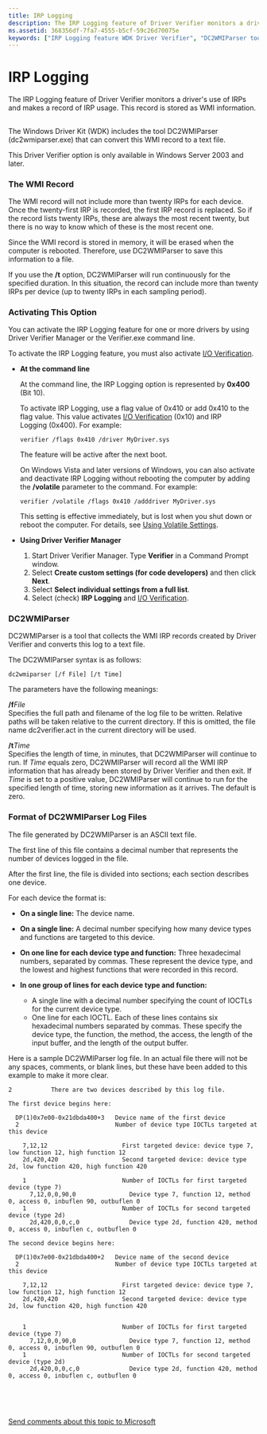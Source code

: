 ```yaml
---
title: IRP Logging
description: The IRP Logging feature of Driver Verifier monitors a driver's use of IRPs and makes a record of IRP usage. This record is stored as WMI information.
ms.assetid: 368356df-7fa7-4555-b5cf-59c26d70075e
keywords: ["IRP Logging feature WDK Driver Verifier", "DC2WMIParser tool"]
---
```


# IRP Logging


The IRP Logging feature of Driver Verifier monitors a driver's use of IRPs and makes a record of IRP usage. This record is stored as WMI information.

## <span id="ddk_irp_logging_tools"></span><span id="DDK_IRP_LOGGING_TOOLS"></span>


The Windows Driver Kit (WDK) includes the tool DC2WMIParser (dc2wmiparser.exe) that can convert this WMI record to a text file.

This Driver Verifier option is only available in Windows Server 2003 and later.

### <span id="the_wmi_record"></span><span id="THE_WMI_RECORD"></span>The WMI Record

The WMI record will not include more than twenty IRPs for each device. Once the twenty-first IRP is recorded, the first IRP record is replaced. So if the record lists twenty IRPs, these are always the most recent twenty, but there is no way to know which of these is the most recent one.

Since the WMI record is stored in memory, it will be erased when the computer is rebooted. Therefore, use DC2WMIParser to save this information to a file.

If you use the **/t** option, DC2WMIParser will run continuously for the specified duration. In this situation, the record can include more than twenty IRPs per device (up to twenty IRPs in each sampling period).

### <span id="activating_this_option"></span><span id="ACTIVATING_THIS_OPTION"></span>Activating This Option

You can activate the IRP Logging feature for one or more drivers by using Driver Verifier Manager or the Verifier.exe command line.

To activate the IRP Logging feature, you must also activate [I/O Verification](i-o-verification.md).

-   **At the command line**

    At the command line, the IRP Logging option is represented by **0x400** (Bit 10).

    To activate IRP Logging, use a flag value of 0x410 or add 0x410 to the flag value. This value activates [I/O Verification](i-o-verification.md) (0x10) and IRP Logging (0x400). For example:

    ```
    verifier /flags 0x410 /driver MyDriver.sys
    ```

    The feature will be active after the next boot.

    On Windows Vista and later versions of Windows, you can also activate and deactivate IRP Logging without rebooting the computer by adding the **/volatile** parameter to the command. For example:

    ```
    verifier /volatile /flags 0x410 /adddriver MyDriver.sys
    ```

    This setting is effective immediately, but is lost when you shut down or reboot the computer. For details, see [Using Volatile Settings](using-volatile-settings.md).

-   **Using Driver Verifier Manager**
    1.  Start Driver Verifier Manager. Type **Verifier** in a Command Prompt window.
    2.  Select **Create custom settings (for code developers)** and then click **Next**.
    3.  Select **Select individual settings from a full list**.
    4.  Select (check) **IRP Logging** and [I/O Verification](i-o-verification.md).

### <span id="dc2wmiparser"></span><span id="DC2WMIPARSER"></span>DC2WMIParser

DC2WMIParser is a tool that collects the WMI IRP records created by Driver Verifier and converts this log to a text file.

The DC2WMIParser syntax is as follows:

```
dc2wmiparser [/f File] [/t Time]
```

The parameters have the following meanings:

<span id="_________fFile"></span><span id="_________ffile"></span><span id="_________FFILE"></span> **/f***File*  
Specifies the full path and filename of the log file to be written. Relative paths will be taken relative to the current directory. If this is omitted, the file name dc2verifier.act in the current directory will be used.

<span id="_tTime"></span><span id="_ttime"></span><span id="_TTIME"></span>**/t***Time*  
Specifies the length of time, in minutes, that DC2WMIParser will continue to run. If *Time* equals zero, DC2WMIParser will record all the WMI IRP information that has already been stored by Driver Verifier and then exit. If *Time* is set to a positive value, DC2WMIParser will continue to run for the specified length of time, storing new information as it arrives. The default is zero.

### <span id="format_of_dc2wmiparser_log_files"></span><span id="FORMAT_OF_DC2WMIPARSER_LOG_FILES"></span>Format of DC2WMIParser Log Files

The file generated by DC2WMIParser is an ASCII text file.

The first line of this file contains a decimal number that represents the number of devices logged in the file.

After the first line, the file is divided into sections; each section describes one device.

For each device the format is:

-   **On a single line:** The device name.

-   **On a single line:** A decimal number specifying how many device types and functions are targeted to this device.

-   **On one line for each device type and function:** Three hexadecimal numbers, separated by commas. These represent the device type, and the lowest and highest functions that were recorded in this record.

-   **In one group of lines for each device type and function:**
    -   A single line with a decimal number specifying the count of IOCTLs for the current device type.
    -   One line for each IOCTL. Each of these lines contains six hexadecimal numbers separated by commas. These specify the device type, the function, the method, the access, the length of the input buffer, and the length of the output buffer.

Here is a sample DC2WMIParser log file. In an actual file there will not be any spaces, comments, or blank lines, but these have been added to this example to make it more clear.

``` syntax
2           There are two devices described by this log file.

The first device begins here:

  DP(1)0x7e00-0x21dbda400+3   Device name of the first device
  2                           Number of device type IOCTLs targeted at this device

    7,12,12                     First targeted device: device type 7, low function 12, high function 12
    2d,420,420                  Second targeted device: device type 2d, low function 420, high function 420

    1                           Number of IOCTLs for first targeted  device (type 7)
      7,12,0,0,90,0               Device type 7, function 12, method 0, access 0, inbuflen 90, outbuflen 0
    1                           Number of IOCTLs for second targeted device (type 2d)
      2d,420,0,0,c,0              Device type 2d, function 420, method 0, access 0, inbuflen c, outbuflen 0

The second device begins here:

  DP(1)0x7e00-0x21dbda400+2   Device name of the second device
  2                           Number of device type IOCTLs targeted at this device

    7,12,12                     First targeted device: device type 7, low function 12, high function 12
    2d,420,420                  Second targeted device: device type 2d, low function 420, high function 420


    1                           Number of IOCTLs for first targeted  device (type 7)
      7,12,0,0,90,0               Device type 7, function 12, method 0, access 0, inbuflen 90, outbuflen 0
    1                           Number of IOCTLs for second targeted device (type 2d)
      2d,420,0,0,c,0              Device type 2d, function 420, method 0, access 0, inbuflen c, outbuflen 0
```

 

 

[Send comments about this topic to Microsoft](mailto:wsddocfb@microsoft.com?subject=Documentation%20feedback%20[devtest\devtest]:%20IRP%20Logging%20%20RELEASE:%20%2811/17/2016%29&body=%0A%0APRIVACY%20STATEMENT%0A%0AWe%20use%20your%20feedback%20to%20improve%20the%20documentation.%20We%20don't%20use%20your%20email%20address%20for%20any%20other%20purpose,%20and%20we'll%20remove%20your%20email%20address%20from%20our%20system%20after%20the%20issue%20that%20you're%20reporting%20is%20fixed.%20While%20we're%20working%20to%20fix%20this%20issue,%20we%20might%20send%20you%20an%20email%20message%20to%20ask%20for%20more%20info.%20Later,%20we%20might%20also%20send%20you%20an%20email%20message%20to%20let%20you%20know%20that%20we've%20addressed%20your%20feedback.%0A%0AFor%20more%20info%20about%20Microsoft's%20privacy%20policy,%20see%20http://privacy.microsoft.com/default.aspx. "Send comments about this topic to Microsoft")




